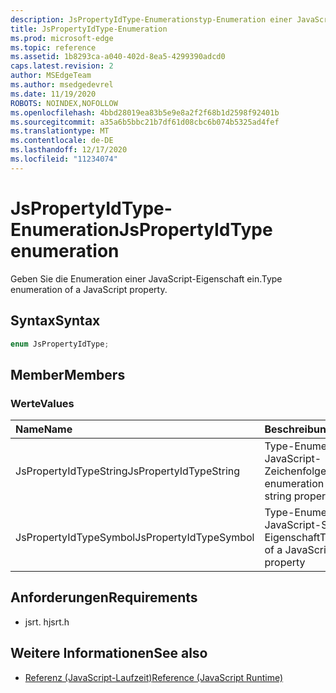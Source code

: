 ```yaml
---
description: JsPropertyIdType-Enumerationstyp-Enumeration einer JavaScript-Eigenschaft
title: JsPropertyIdType-Enumeration
ms.prod: microsoft-edge
ms.topic: reference
ms.assetid: 1b8293ca-a040-402d-8ea5-4299390adcd0
caps.latest.revision: 2
author: MSEdgeTeam
ms.author: msedgedevrel
ms.date: 11/19/2020
ROBOTS: NOINDEX,NOFOLLOW
ms.openlocfilehash: 4bbd28019ea83b5e9e8a2f2f68b1d2598f92401b
ms.sourcegitcommit: a35a6b5bbc21b7df61d08cbc6b074b5325ad4fef
ms.translationtype: MT
ms.contentlocale: de-DE
ms.lasthandoff: 12/17/2020
ms.locfileid: "11234074"
---
```

# <span data-ttu-id="452d8-103">JsPropertyIdType-Enumeration</span><span class="sxs-lookup"><span data-stu-id="452d8-103">JsPropertyIdType enumeration</span></span>  

<span data-ttu-id="452d8-104">Geben Sie die Enumeration einer JavaScript-Eigenschaft ein.</span><span class="sxs-lookup"><span data-stu-id="452d8-104">Type enumeration of a JavaScript property.</span></span>  

## <span data-ttu-id="452d8-105">Syntax</span><span class="sxs-lookup"><span data-stu-id="452d8-105">Syntax</span></span>  

```cpp
enum JsPropertyIdType;  
```  

## <span data-ttu-id="452d8-106">Member</span><span class="sxs-lookup"><span data-stu-id="452d8-106">Members</span></span>  

### <span data-ttu-id="452d8-107">Werte</span><span class="sxs-lookup"><span data-stu-id="452d8-107">Values</span></span>  

| <span data-ttu-id="452d8-108">Name</span><span class="sxs-lookup"><span data-stu-id="452d8-108">Name</span></span> | <span data-ttu-id="452d8-109">Beschreibung</span><span class="sxs-lookup"><span data-stu-id="452d8-109">Description</span></span> |  
|:--- |:--- |  
| <span data-ttu-id="452d8-110">JsPropertyIdTypeString</span><span class="sxs-lookup"><span data-stu-id="452d8-110">JsPropertyIdTypeString</span></span> | <span data-ttu-id="452d8-111">Type-Enumeration einer JavaScript-Zeichenfolgeneigenschaft</span><span class="sxs-lookup"><span data-stu-id="452d8-111">Type enumeration of a JavaScript string property</span></span> |  
| <span data-ttu-id="452d8-112">JsPropertyIdTypeSymbol</span><span class="sxs-lookup"><span data-stu-id="452d8-112">JsPropertyIdTypeSymbol</span></span> | <span data-ttu-id="452d8-113">Type-Enumeration einer JavaScript-Symbol Eigenschaft</span><span class="sxs-lookup"><span data-stu-id="452d8-113">Type enumeration of a JavaScript symbol property</span></span> |  

## <span data-ttu-id="452d8-114">Anforderungen</span><span class="sxs-lookup"><span data-stu-id="452d8-114">Requirements</span></span>  

*   <span data-ttu-id="452d8-115">jsrt. h</span><span class="sxs-lookup"><span data-stu-id="452d8-115">jsrt.h</span></span>  

## <span data-ttu-id="452d8-116">Weitere Informationen</span><span class="sxs-lookup"><span data-stu-id="452d8-116">See also</span></span>  

*   [<span data-ttu-id="452d8-117">Referenz (JavaScript-Laufzeit)</span><span class="sxs-lookup"><span data-stu-id="452d8-117">Reference (JavaScript Runtime)</span></span>](../chakra-hosting/reference-javascript-runtime.md)  
